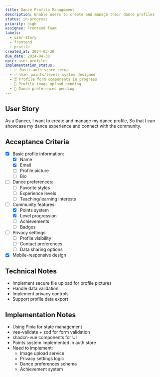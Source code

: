 ```yaml
---
title: Dance Profile Management
description: Enable users to create and manage their dance profiles
status: in-progress
priority: high
assignee: Frontend Team
labels:
  - user-story
  - frontend
  - profile
created_at: 2024-03-20
due_date: 2024-04-30
epic: user-profiles
implementation_status:
  - ✅ Basic auth store setup
  - ✅ User points/levels system designed
  - ⏳ Profile form components in progress
  - 🔲 Profile image upload pending
  - 🔲 Dance preferences pending
---
```


## User Story

As a Dancer,
I want to create and manage my dance profile,
So that I can showcase my dance experience and connect with the community.

## Acceptance Criteria

- [x] Basic profile information:
  - [x] Name
  - [x] Email
  - [ ] Profile picture
  - [ ] Bio
- [ ] Dance preferences:
  - [ ] Favorite styles
  - [ ] Experience levels
  - [ ] Teaching/learning interests
- [ ] Community features:
  - [x] Points system
  - [x] Level progression
  - [ ] Achievements
  - [ ] Badges
- [ ] Privacy settings:
  - [ ] Profile visibility
  - [ ] Contact preferences
  - [ ] Data sharing options
- [x] Mobile-responsive design

## Technical Notes

- Implement secure file upload for profile pictures
- Handle data validation
- Implement privacy controls
- Support profile data export

## Implementation Notes

- Using Pinia for state management
- vee-validate + zod for form validation
- shadcn-vue components for UI
- Points system implemented in auth store
- Need to implement:
  - Image upload service
  - Privacy settings logic
  - Dance preferences schema
  - Achievement system
